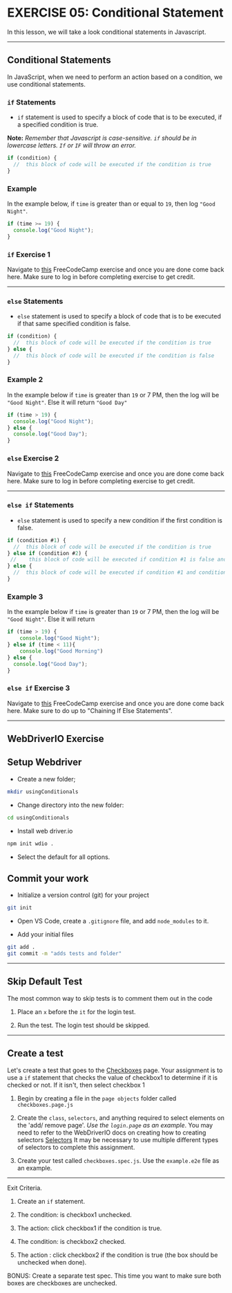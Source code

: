 # EXERCISE 05: Conditional Statement

In this lesson, we will take a look conditional statements in Javascript.

---

## Conditional Statements

In JavaScript, when we need to perform an action based on a condition, we use conditional statements.

### `if` Statements

- `if` statement is used to specify a block of code that is to be executed, if a specified condition is true.

**Note:** *Remember that Javascript is case-sensitive. `if` should be in lowercase letters. `If` or `IF` will throw an error.*

```js
if (condition) {
  //  this block of code will be executed if the condition is true
}
```

### Example

In the example below, if `time` is greater than or equal to `19`, then log `"Good Night"`.

```js
if (time >= 19) {
  console.log("Good Night");
}
```

### `if` Exercise 1<br> 
Navigate to [this](https://www.freecodecamp.org/learn/javascript-algorithms-and-data-structures/basic-javascript/use-conditional-logic-with-if-statements) FreeCodeCamp exercise and once you are done come back here. Make sure to log in before completing exercise to get credit.  

---

### `else` Statements

- `else` statement is used to specify a block of code that is to be executed if that same specified condition is false.

```js
if (condition) {
  //  this block of code will be executed if the condition is true
} else {
  //  this block of code will be executed if the condition is false
}
```

### Example 2

In the example below if `time` is greater than `19` or 7 PM, then the log will be `"Good Night"`. Else it will return `"Good Day"`

```js
if (time > 19) {
  console.log("Good Night");
} else {
  console.log("Good Day");
}
```
### `else` Exercise 2
Navigate to [this](https://www.freecodecamp.org/learn/javascript-algorithms-and-data-structures/basic-javascript/introducing-else-statements) FreeCodeCamp exercise and once you are done come back here. Make sure to log in before completing exercise to get credit. 


---

### `else if` Statements

- `else` statement is used to specify a new condition if the first condition is false.

```js
if (condition #1) {
  //  this block of code will be executed if the condition is true
} else if (condition #2) {
 //    this block of code will be executed if condition #1 is false and condition2 is true
} else {
  //  this block of code will be executed if condition #1 and condition #2 is false
}
```

### Example 3

In the example below if `time` is greater than `19` or 7 PM, then the log will be `"Good Night"`. Else it will return

```js
if (time > 19) {
    console.log("Good Night");
} else if (time < 11){
    console.log("Good Morning")
} else {
  console.log("Good Day");
}
```
### `else if` Exercise 3

Navigate to [this](https://www.freecodecamp.org/learn/javascript-algorithms-and-data-structures/basic-javascript/introducing-else-if-statements) FreeCodeCamp exercise and once you are done come back here. Make sure to do up to "Chaining If Else Statements".  

---
## WebDriverIO Exercise
## Setup Webdriver

- Create a new folder;

```sh
mkdir usingConditionals
```

- Change directory into the new folder:

```sh
cd usingConditionals
```

- Install web driver.io

```sh
npm init wdio .
```

- Select the default for all options.

## Commit your work

- Initialize a version control (git) for your project

```sh
git init
```

- Open VS Code, create a `.gitignore` file, and add `node_modules` to it.

- Add your initial files

```sh
git add .
git commit -m "adds tests and folder"
```

---

## Skip Default Test

The most common way to skip tests is to comment them out in the code

1. Place an `x` before the `it` for the login test.

2. Run the test. The login test should be skipped.

---

## Create a test

Let's create a test that goes to the [Checkboxes](http://the-internet.herokuapp.com/checkboxes) page. Your assignment is to use a `if` statement that checks the value of checkbox1 to determine if it is checked or not. If it isn't, then select checkbox 1

1. Begin by creating a file in the `page objects` folder called `checkboxes.page.js`

2. Create the `class`, `selectors`, and anything required to select elements on the 'add/ remove page'. *Use the `login.page` as an example*. You may need to refer to the WebDriverIO docs on creating how to creating selectors [Selectors](https://webdriver.io/docs/selectors/) It may be necessary to use multiple different types of selectors to complete this assignment.

3. Create your test called `checkboxes.spec.js`. Use the `example.e2e` file as an example.

---

Exit Criteria.

1. Create an `if` statement.

2. The condition: is checkbox1 unchecked.

3. The action: click checkbox1 if the condition is true.

4. The condition: is checkbox2 checked.

5. The action : click checkbox2 if the condition is true (the box should be unchecked when done). 

BONUS: Create a separate test spec. This time you want to make sure both boxes are checkboxes are unchecked. 
